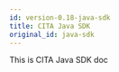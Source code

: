 ```yaml
---
id: version-0.18-java-sdk
title: CITA Java SDK
original_id: java-sdk
---
```


This is CITA Java SDK doc
